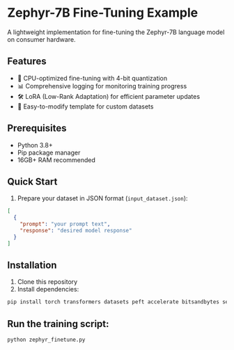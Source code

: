 # Zephyr-7B Fine-Tuning Example

A lightweight implementation for fine-tuning the Zephyr-7B language model on consumer hardware.

## Features

- 🚀 CPU-optimized fine-tuning with 4-bit quantization
- 📊 Comprehensive logging for monitoring training progress
- 🛠️ LoRA (Low-Rank Adaptation) for efficient parameter updates
- 📝 Easy-to-modify template for custom datasets

## Prerequisites

- Python 3.8+
- Pip package manager
- 16GB+ RAM recommended

## Quick Start

1. Prepare your dataset in JSON format (`input_dataset.json`):

```json
[
  {
    "prompt": "your prompt text",
    "response": "desired model response"
  }
]
```

## Installation

1. Clone this repository
2. Install dependencies:

```bash
pip install torch transformers datasets peft accelerate bitsandbytes sentencepiece
```

## Run the training script:
```bash
python zephyr_finetune.py
```
